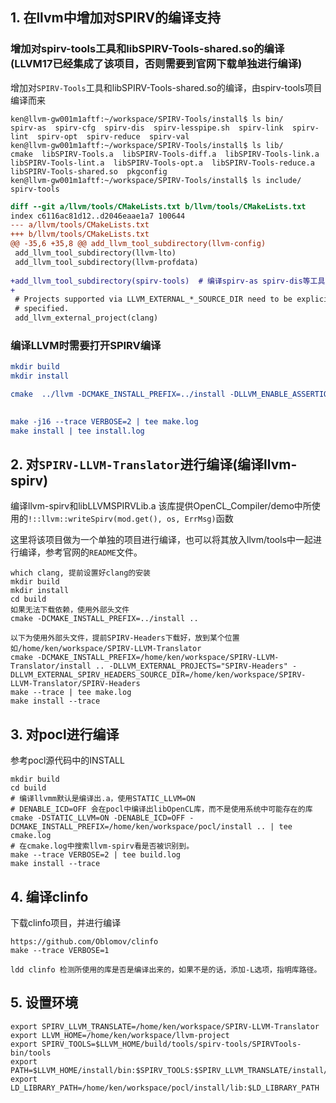 

## 1. 在llvm中增加对SPIRV的编译支持 

### 增加对spirv-tools工具和libSPIRV-Tools-shared.so的编译(LLVM17已经集成了该项目，否则需要到官网下载单独进行编译)

增加对`SPIRV-Tools`工具和libSPIRV-Tools-shared.so的编译，由spirv-tools项目编译而来

```shell
ken@llvm-gw001m1aftf:~/workspace/SPIRV-Tools/install$ ls bin/
spirv-as  spirv-cfg  spirv-dis  spirv-lesspipe.sh  spirv-link  spirv-lint  spirv-opt  spirv-reduce  spirv-val
ken@llvm-gw001m1aftf:~/workspace/SPIRV-Tools/install$ ls lib/
cmake  libSPIRV-Tools.a  libSPIRV-Tools-diff.a  libSPIRV-Tools-link.a  libSPIRV-Tools-lint.a  libSPIRV-Tools-opt.a  libSPIRV-Tools-reduce.a  libSPIRV-Tools-shared.so  pkgconfig
ken@llvm-gw001m1aftf:~/workspace/SPIRV-Tools/install$ ls include/
spirv-tools
```





```diff
diff --git a/llvm/tools/CMakeLists.txt b/llvm/tools/CMakeLists.txt
index c6116ac81d12..d2046eaae1a7 100644
--- a/llvm/tools/CMakeLists.txt
+++ b/llvm/tools/CMakeLists.txt
@@ -35,6 +35,8 @@ add_llvm_tool_subdirectory(llvm-config)
 add_llvm_tool_subdirectory(llvm-lto)
 add_llvm_tool_subdirectory(llvm-profdata)
 
+add_llvm_tool_subdirectory(spirv-tools)  # 编译spirv-as spirv-dis等工具
+
 # Projects supported via LLVM_EXTERNAL_*_SOURCE_DIR need to be explicitly
 # specified.
 add_llvm_external_project(clang)
```







### 编译LLVM时需要打开SPIRV编译

```cmake
mkdir build
mkdir install

cmake  ../llvm -DCMAKE_INSTALL_PREFIX=../install -DLLVM_ENABLE_ASSERTIONS=On -DCMAKE_BUILD_TYPE=RELEASE -DLLVM_ENABLE_PROJECTS="clang;clang-tools-extra"  -DCMAKE_C_COMPILER=/usr/bin/gcc -DCMAKE_CXX_COMPILER=/usr/bin/g++ -DLLVM_EXPERIMENTAL_TARGETS_TO_BUILD="SPIRV" -DLLVM_INCLUDE_SPIRV_TOOLS_TESTS=ON | tee cmake.log

 
make -j16 --trace VERBOSE=2 | tee make.log
make install | tee install.log
```



## 2. 对`SPIRV-LLVM-Translator`进行编译(编译llvm-spirv)

编译llvm-spirv和libLLVMSPIRVLib.a 该库提供OpenCL_Compiler/demo中所使用的`!::llvm::writeSpirv(mod.get(), os, ErrMsg)`函数

这里将该项目做为一个单独的项目进行编译，也可以将其放入llvm/tools中一起进行编译，参考官网的`README`文件。

```shell
which clang, 提前设置好clang的安装
mkdir build
mkdir install
cd build
如果无法下载依赖，使用外部头文件
cmake -DCMAKE_INSTALL_PREFIX=../install ..

以下为使用外部头文件，提前SPIRV-Headers下载好，放到某个位置如/home/ken/workspace/SPIRV-LLVM-Translator
cmake -DCMAKE_INSTALL_PREFIX=/home/ken/workspace/SPIRV-LLVM-Translator/install .. -DLLVM_EXTERNAL_PROJECTS="SPIRV-Headers" -DLLVM_EXTERNAL_SPIRV_HEADERS_SOURCE_DIR=/home/ken/workspace/SPIRV-LLVM-Translator/SPIRV-Headers
make --trace | tee make.log
make install --trace
```









## 3. 对pocl进行编译

参考pocl源代码中的INSTALL

```shell
mkdir build
cd build
# 编译llvmm默认是编译出.a，使用STATIC_LLVM=ON
# DENABLE_ICD=OFF 会在pocl中编译出libOpenCL库，而不是使用系统中可能存在的库
cmake -DSTATIC_LLVM=ON -DENABLE_ICD=OFF -DCMAKE_INSTALL_PREFIX=/home/ken/workspace/pocl/install .. | tee cmake.log 
# 在cmake.log中搜索llvm-spirv看是否被识别到。
make --trace VERBOSE=2 | tee build.log 
make install --trace
```





## 4. 编译clinfo

下载clinfo项目，并进行编译

```
https://github.com/Oblomov/clinfo
make --trace VERBOSE=1

ldd clinfo 检测所使用的库是否是编译出来的，如果不是的话，添加-L选项，指明库路径。
```



## 5. 设置环境

```shell
export SPIRV_LLVM_TRANSLATE=/home/ken/workspace/SPIRV-LLVM-Translator
export LLVM_HOME=/home/ken/workspace/llvm-project
export SPIRV_TOOLS=$LLVM_HOME/build/tools/spirv-tools/SPIRVTools-bin/tools
export PATH=$LLVM_HOME/install/bin:$SPIRV_TOOLS:$SPIRV_LLVM_TRANSLATE/install/bin:$PATH
export LD_LIBRARY_PATH=/home/ken/workspace/pocl/install/lib:$LD_LIBRARY_PATH
```

